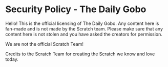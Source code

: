 # Security Policy - The Daily Gobo
Hello! This is the official licensing of The Daily Gobo. Any content here is fan-made and is not made by the Scratch team. Please make sure that any content here is not stolen and you have asked the creators for permission.

We are not the official Scratch Team!

Credits to the Scratch Team for creating the Scratch we know and love today.
